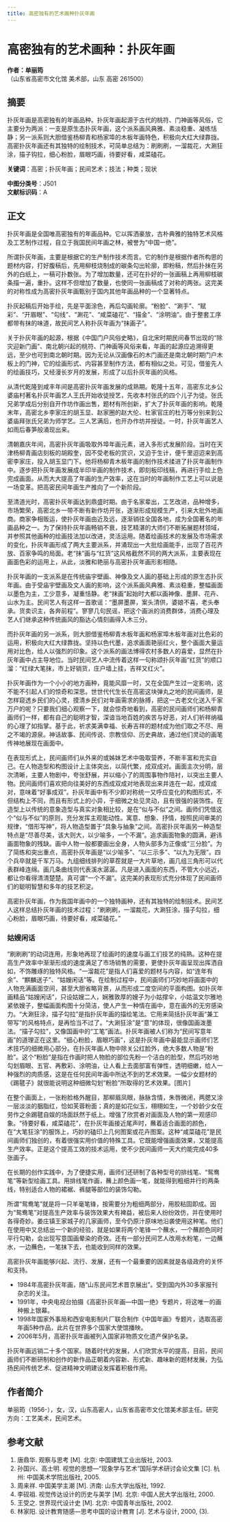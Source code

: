 ```yaml
---
title: 高密独有的艺术画种扑灰年画
---
```

# 高密独有的艺术画种：扑灰年画

**作者：单丽筠**  
（山东省高密市文化馆 美术部，山东 高密 261500）

## 摘要
扑灰年画是高密独有的年画品种。扑灰年画起源于古代的桃符、门神画等风俗，它主要分为两派：一支是原生态扑灰年画，这个派系画风典雅、素淡稳重、凝练恬静；另一派系则大胆借鉴杨柳青和杨家埠的木板年画特色，积极向大红大绿靠拢。高密扑灰年画还有其独特的绘制技术，可简单总结为：刷刷刷，一溜裁花，大涮狂涂，描子钩拉，细心粉脸，眉眼巧画，待要好看，咸菜磕花。

**关键词**：高密；扑灰年画；民间艺术；技法；种类；现状

**中图分类号**：J501  
**文献标识码**：A

## 正文
扑灰年画是全国唯高密独有的年画品种。它以挥洒豪放，古朴典雅的独特艺术风格及工艺制作过程，自立于我国民间年画之林，被誉为“中国一绝”。

所谓扑灰年画，主要是根据它的生产制作技术而言。它的制作是根据作者所构思的题材内容，打好腹稿后，先用柳枝烧制成的碳条勾出轮廓，即粉稿，然后扑抹在另外的白纸上，一稿可扑数张。为了增加数量，还可在扑好的一张画稿上再用柳枝碳条描一遍，重扑。这样不但增加了数量，也使同一张画稿成了对称的两张。这完美的对称性成为高密扑灰年画甄别于国内其他年画品种的一个显著特点。

扑灰起稿后开始手绘，先是平面涂色，再后勾画轮廓。“粉脸”、“涮手”、“赋彩”、“开眉眼”、“勾线”、“涮花”、“咸菜磕花”、“描金”、“涂明油”。由于整套工序都带有抹的味道，故民间艺人称扑灰年画为“抹画子”。

关于扑灰年画的起源，根据《中国门户风俗史略》，自北宋时期民间春节出现的“除灾迎新门画”、南北朝兴起的桃符、门神画等风俗来看，年画的起源应追溯得更远，至少也可到南北朝时期。因为无论从汉画像石的木门画还是南北朝时期门户木板上的门神，它的绘画形式、内容甚至制作方法，都有相似之处。可见，借鉴先人的绘画技巧，又经漫长岁月的发展，形成了以后扑灰年画的风格。

从清代乾隆到咸丰年间是高密扑灰年画发展的成熟期。乾隆十五年，高密东北乡公婆庙村著名扑灰年画艺人王氏开始收徒授艺，先收本村张氏的四个儿子为徒。张氏兄弟学成后分别自开作坊作画出售，题材有所创新，扩大了扑灰年画的影响。乾隆末年，高密北乡李家庄的胡玉显、赵家圈的赵大伦、杜家官庄的杜万等分别来到公婆庙拜张氏兄弟为师学艺。三人艺满后，也开办作坊并授徒。一时，扑灰年画艺人如雨后春笋般涌现出来。

清朝嘉庆年间，高密扑灰年画吸取外埠年画元素，进入多形式发展阶段。当时在天津杨柳青画店刻板的胡殿奎，因不受老板的赏识，又迫于生计，便千里迢迢来到高密李家庄，投入胡玉显门下。他将杨柳青木板年画的制作技术揉进了扑灰年画制作中。逐步把扑灰年画发展成半印半画的制作技术，即刻板印线稿，再进行手绘上色完成画面。从而大大提高了年画的生产效率，这在当时的年画制作工艺上可以说是一场变革。把高密民间年画生产推向了一个新阶段。

至清道光时，高密扑灰年画达到鼎盛时期。由于名家辈出，工艺改进，品种增多，市场繁荣，高密北乡一带不断有新作坊开张，逐渐形成规模生产，引来大批外地画商。商家争相贩运，使扑灰年画由近及远，逐渐销往全国各地，成为全国著名的年画品种之一。为了保持扑灰年画畅销不衰，技艺精湛的大师们不断拓展题材领域，并参照其他画种的绘画技法加以改进，灵活运用。随着绘画技术的发展及市场需求的变化，扑灰年画形成了两大主要派系，并涌现出一大批绘画能手，出现了百花齐放、百家争鸣的局面。老“抹”画与“红货”这风格截然不同的两大派系，主要表现在画面色彩的运用上，从此，淡雅和艳丽与高密扑灰年画形影相随。

扑灰年画的一支派系是在传统庙宇壁画、神像及文人画的基础上形成的原生态扑灰年画。由于受庙宇壁画及文人画的影响，这个派系画风典雅、素淡稳重，整幅画面以墨色为主，工少意多，凝重恬静。老“抹画”起始时大都以画神像、墨屏、花卉、山水为主。民间艺人有这样一首歌谣：“墨屏墨屏，案头清供，婆娘不喜，老头奉承。货卖识主，各奔前程”。寥寥几句民谣，把这个画派的消费群体，消费心理及艺人们继承这种传统画风的豁达心情刻画得入木三分。

而扑灰年画的另一派系，则大胆借鉴杨柳青木板年画和杨家埠木板年画对比色彩的运用，积极向大红大绿靠拢。坚持以色代墨，追求画面艳丽红火，整个画面大量运用对比色，给人以强烈的印象。这个派系的画法博得农村多数人的喜爱，显然在扑灰年画中占主导地位。当时民间艺人中流传着这样一句称颂扑灰年画“红货”的顺口溜：“红绿大笔抹，市上好销货，庄户墙上挂，吉祥又红火”。

扑灰年画作为一个小小的地方画种，竟能风靡一时，又在全国产生过一定影响，这不能不引起人们的惊奇和深思。世世代代生长在高密这块弹丸之地的民间画师，是怎样窥透乡民们的心灵，摸清乡民们对年画需求的脉搏，把这一古老文化送入千家万户的呢？只要我们细心观察一下，就会惊奇地看到，高密的民间画师们和杨柳青画师们一样，都有自己的聪明才智，深谙当地百姓的疾苦与好恶，对人们祈祥纳福的心理了如指掌。基于此，祈求美满幸福、长寿吉祥的题材成为他们取之不尽、用之不竭的源泉。神话故事、民间传说、宗教信仰、历史典故，通过他们灵动的画笔传神地展现在画面中。

在表现形式上，民间画师们从外来的或姊妹艺术中吸取营养，不断丰富和充实自己。在人物造型和构图设计上主体突出，以简代繁，成双成对。画面主次分明，层次清晰，主要人物剧中，夸张舒展，并以缩小了的周围事物作陪衬，以突出主要人物。民间画师们喜欢把向往美好的东西成双成对地表现出来并连在一起，成双成对，意味着“好事成双”。扑灰年画中有不少即对称统一又呼应变化的构图形式，不但结构上不同，而且有形式上的小异，于细微之处见灵动，且有很强的装饰性。在造型上以传统的意象造型与真实对象相比较，是在“似与不似”之间。画师们凭借这个“似与不似”的原则，充分发挥主观能动性。寓意、想象、抒情，按照民间审美的规律，“借形写神”，将人物造型置于“具象与抽象”之间。高密扑灰年画另一种造型特点是“尽善尽美，该大则大，以少喻多，一个不漏”。追求画面物象的圆满，避讳画面物象的残缺。画中人物一般都要画出全身，人物头部多为正像或“三分脸”。为了简练和突出重点，高密扑灰年画是“以少喻多”、“以三示多”、“以九为无限”。四个兵卒就是千军万马。九组细线排列的草茬就是一大片草地，画几组三角形可以代表群峰连绵。画几条曲线则代表溪水潺潺。凡是进入画面的东西，不管大小远近，都让你看得清清楚楚。真可谓“一个不漏”。这完美的表现形式充分体现了民间画师们的聪明智慧和多年的技艺积淀。

高密扑灰年画，作为我国年画中的一个独特画种，还有其独特的绘制技术。民间艺人这样总结扑灰年画的技术过程：“刷刷刷，一溜裁花，大涮狂涂，描子勾拉，细心粉脸，眉眼巧画，待要好看，咸菜磕花。”

### 姑嫂闲话
“刷刷刷”的动词连用，形象地再现了绘画时的速度与画工们技艺的纯熟。这种在提高生产效率中渐渐形成的速度满足了市场销售的需要，更使扑灰年画呈现出挥洒自如，不饰雕琢的独特风格。“一溜裁花”是指人们喜爱的题材与内容，如“连年有余”、“麒麟送子”、“姑嫂闲话”等。在绘制过程中，民间画师们巧妙地将画面中的人物充满画面空间，甚至大胆省略背景，从而形成二度空间的平面构图。如扑灰年画精品“姑嫂闲话”，只设姑嫂二人，娴雅敦厚的嫂子为小姑撑伞，小姑温文尔雅地紧依嫂子，整幅画面构图十分简洁，使人产生一种情在画中，意在画外的无穷感染力。“大涮狂涂，描子勾拉”是指扑灰年画的描绘笔法。它用来简括扑灰年画“兼工带写”的风格特点，是再恰当不过了。“大涮狂涂”是“意”的体现，很像国画泼墨法。“描子勾拉”，又像国画中的“工笔”画法。扑灰年画被人们称为“民间写意年画”的道理正在这里。“细心粉脸，眉眼巧画”，这是扑灰年画中最能显示画师们艺术技巧的细微用心部分。在扑灰年画人物中除关公红脸外，绝大多数人物是“粉脸”。这个“粉脸”是指在作画时把人物脸的部位先粉一个洁白的脸型，然后巧妙地勾划眉眼、五官、再敷彩、涂明油，让人看上去面部富有弹性，透明细嫩，给人一种强烈的肉质感，这是在任何民间年画中所达不到的艺术效果。一幅少女题材的《踢毽子》就很能说明这种细微勾划“粉脸”所取得的艺术效果。[图片]

在整个画面上，一张粉脸格外醒目，那柳眉凤眼，脉脉含情，朱唇微闭，两腮又涂一层淡淡的胭脂红，恰如芙蓉粉面；真的是如花似玉，栩栩如生，一个妙龄少女在劳作之余踢毽自娱的场面跃然于纸上。增强了欣赏者对画面及人物的第一观感印象。“待要好看，咸菜磕花”，在扑灰年画接近尾声时，蘸着适合画面的颜色，在“大笔狂涂”的服饰上，巧妙的磕印上几何图案或花卉图案。这种“咸菜磕花”是民间画师们独创的，有着很强实用价值的特殊工具。它既能增强画面效果，又能提高生产效率。正是这个提高工效的技术运用，使不少民间画师一天大约能完成40多张画子。

在长期的创作实践中，为了便捷实用，画师们还研制了各种型号的排线笔、“鸳鸯笔”等新型绘画工具。用排线笔作画，蘸上颜色画一笔，就能得到粗细并行的两条线，特别适合人物的裙裾、裤腿等部位的装饰勾勒。

所谓“鸳鸯笔”就是将一只羊毫笔锋，按需要分为粗细两部分，用胶粘固即成。因为“鸳鸯笔”对提高生产效率与装饰效果大有裨益，被后来人纷纷效仿，并在使用时各得奇妙。姜庄镇王家城子的几家画师，至今仍原汁原味地沿袭使用这种笔。他们在使用中又总结出一个新的经验，就是如果将两个笔锋一个蘸水，一个蘸颜色同时平行勾勒，会出现写意国画晕染的奇效。还有一部分民间艺人改用水粉笔，一边蘸水，一边蘸色，一笔抹下去，也能收到同样的效果。

高密扑灰年画能够兴起、流行、发展，还有一个最重要的因素就是各级政府的关怀和支持。

- 1984年高密扑灰年画，随“山东民间艺术晋京展出”。受到国内外30多家报刊杂志的关注。
- 1991年，中央电视台拍摄《高密扑灰年画—中国一绝》专题片，将这唯一的画种搬上银幕。
- 1998年国家外事局和西安电影制片厂联合制作《中国年画》专题片，选取高密年画5种作品，此片在世界多个国家大使馆播映。
- 2006年5月，高密扑灰年画被列入国家非物质文化遗产保护名录。

扑灰年画远销二十多个国家。随着时代的发展，人们欣赏水平的提高，目前，民间画师们不断研制和创作的新作品正朝着内容新、形式新、趣味新的题材发展，为弘扬民间传统艺术、促进精神文明建设发挥着积极作用。

## 作者简介
单丽筠（1956-），女，汉，山东高密人，山东省高密市文化馆美术部主任。研究方向：工艺美术，民间艺术。

## 参考文献
1. 唐鼎华. 观察与思考 [M]. 北京: 中国建筑工业出版社, 2003.
2. 孙国兴、高士明. 视觉的思想—“现象学与艺术”国际学术研讨会论文集 [C]. 杭州: 中国美术学院出版社, 2005.
3. 周来祥. 中国美学主潮 [M]. 济南: 山东大学出版社, 1992.
4. 李砚祖. 视觉传达设计的历史与美学 [M]. 北京: 中国人民大学出版社, 2000.
5. 王受之. 世界现代设计史 [M]. 北京: 中国青年出版社, 2002.
6. 林家阳. 设计教育随感—思考中国的设计教育 [J]. 艺术与设计, 2000, (3).
